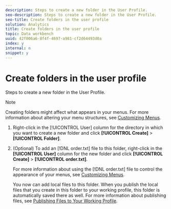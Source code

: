 ```yaml
---
description: Steps to create a new folder in the User Profile.
seo-description: Steps to create a new folder in the User Profile.
seo-title: Create folders in the user profile
solution: Analytics
title: Create folders in the user profile
topic: Data workbench
uuid: 42f006a6-8f4f-4697-a981-cf2d64493d0a
index: y
internal: n
snippet: y
---
```


# Create folders in the user profile

Steps to create a new folder in the User Profile.

>[!NOTE]
>
>Creating folders might affect what appears in your menus. For more information about altering your menu structures, see [Customizing Menus](../../c-intf-anlys-ftrs/c-ctm-menus/c-ctm-menus.md#concept_93D4C09CB7F34CD293B7B64FBA1CF894).

1. Right-click in the [!UICONTROL User] column for the directory in which you want to create a new folder and click **[!UICONTROL Create]** > **[!UICONTROL Folder]**.
1. (Optional) To add an [!DNL order.txt] file to this folder, right-click in the **[!UICONTROL User]** column for the new folder and click **[!UICONTROL Create]** > **[!UICONTROL order.txt]**.

   For more information about using the [!DNL order.txt] file to control the appearance of your menus, see [Customizing Menus](../../c-intf-anlys-ftrs/c-ctm-menus/c-ctm-menus.md#concept_93D4C09CB7F34CD293B7B64FBA1CF894).

   You now can add local files to this folder. When you publish the local files that you create in this folder to your working profile, this folder is automatically saved there as well. For more information about publishing files, see [Publishing Files to Your Working Profile](../../c-admin-intrf/c-prof-mgr/t-pub-files-wkg-prof.md#task_A0106E010C834D16BD60EEF4721B6AF9). 

